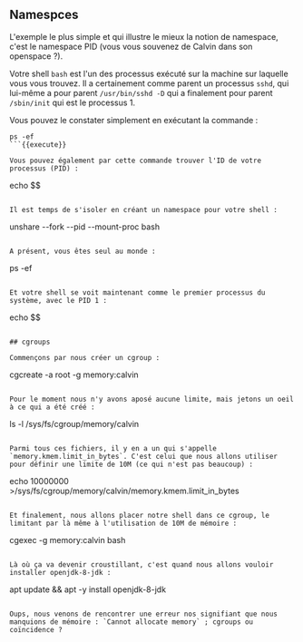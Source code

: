 ## Namespces

L'exemple le plus simple et qui illustre le mieux la notion de namespace, c'est le namespace PID (vous vous souvenez de Calvin dans son openspace ?).

Votre shell `bash` est l'un des processus exécuté sur la machine sur laquelle vous vous trouvez. Il a certainement comme parent un processus `sshd`, qui lui-même a pour parent `/usr/bin/sshd -D` qui a finalement pour parent `/sbin/init` qui est le processus 1.

Vous pouvez le constater simplement en exécutant la commande :

```
ps -ef
```{{execute}}

Vous pouvez également par cette commande trouver l'ID de votre processus (PID) :

```
echo $$
```{{execute}}

Il est temps de s'isoler en créant un namespace pour votre shell :

```
unshare --fork --pid --mount-proc bash
```{{execute}}

A présent, vous êtes seul au monde :

```
ps -ef
```{{execute}}

Et votre shell se voit maintenant comme le premier processus du système, avec le PID 1 :

```
echo $$
```{{execute}}

## cgroups

Commençons par nous créer un cgroup :

```
cgcreate -a root -g memory:calvin
```{{execute}}

Pour le moment nous n'y avons aposé aucune limite, mais jetons un oeil à ce qui a été créé :

```
ls -l /sys/fs/cgroup/memory/calvin
```{{execute}}

Parmi tous ces fichiers, il y en a un qui s'appelle `memory.kmem.limit_in_bytes`. C'est celui que nous allons utiliser pour définir une limite de 10M (ce qui n'est pas beaucoup) :

```
echo 10000000 >/sys/fs/cgroup/memory/calvin/memory.kmem.limit_in_bytes
```{{execute}}

Et finalement, nous allons placer notre shell dans ce cgroup, le limitant par là même à l'utilisation de 10M de mémoire :

```
cgexec -g memory:calvin bash
```{{execute}}

Là où ça va devenir croustillant, c'est quand nous allons vouloir installer openjdk-8-jdk : 

```
apt update && apt -y install openjdk-8-jdk
```{{execute}}

Oups, nous venons de rencontrer une erreur nos signifiant que nous manquions de mémoire : `Cannot allocate memory` ; cgroups ou coïncidence ?